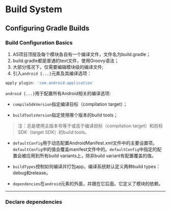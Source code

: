 # Build System

## Configuring Gradle Builds

### Build Configuration Basics

1. AS项目顶层及每个模块各自有一个编译文件，文件名为build.gradle；
2. build.gradle都是普通的text文件，使用Groovy语法；
3. 大部分情况下，仅需要编辑模块级的编译文件;
4. 引入`android {...}`元素及其编译选项：
```groovy
apply plugin: 'com.android.application'
```

   `android {...}`用于配置所有Android相关的编译选项:
   - `compileSdkVersion`指定编译目标（compilation target）；

   - `buildToolsVersion`指定使用哪个版本的build tools；
   > 注：总是使用主版本号等于或高于编译目标（compilation target）和目标SDK（target SDK）的build tools。  

   - `defaultConfig`用于动态配置AndroidManifest.xml文件中的主要设置项。`defaultConfig`中的值会覆盖manifest文件中的。`defaultConfig`中指定的配置会被应用到所有build variants上，除非build variant有配置覆盖的值。

   - `buildTypes`控制如何编译并打包app。编译系统默认定义两种build types：debug和release。

   - `dependencies`在`android`元素的外面，并跟在它后面。它定义了模块的依赖。

---

### Declare dependencies
